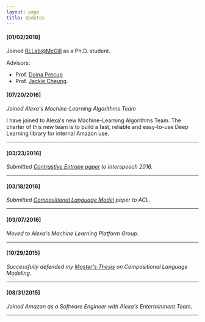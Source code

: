 ```yaml
---
layout: page
title: Updates
---
```

#### [01/02/2018] ####
Joined [RLLab@McGill](http://rl.cs.mcgill.ca/) as a Ph.D. student.

Advisors:
* Prof. [Doina Precup](http://www.cs.mcgill.ca/~dprecup/) 
* Prof. [Jackie Cheung](http://cs.mcgill.ca/~jcheung/index.html). 

#### [07/20/2016] ####

*Joined Alexa's Machine-Learning Algorithms Team*

   I have joined to Alexa's new Machine-Learning Algorithms Team. The charter of this new team is to build a fast, reliable and easy-to-use Deep Learning library for internal Amazon use.

---

#### [03/23/2016] ####

*Submitted [Contrastive Entropy paper](https://arxiv.org/abs/1601.00248) to Interspeech 2016.*

---

#### [03/18/2016] ####

*Submitted [Compositional Language Model](https://arxiv.org/abs/1604.00100) paper to ACL.*

---

#### [03/07/2016] ####

*Moved to Alexa's Machine Learning Platform Group.*

---

#### [10/29/2015] ####

*Successfully defended my [Master's Thesis](https://www.dropbox.com/s/nsp7l9fhqkn3cnh/CompositionalLMThesis.pdf?dl=0) on Compositional Language Modeling.*

---

#### [08/31/2015] ####

*Joined Amazon as a Software Engineer with Alexa's Entertainment Team.*

---
